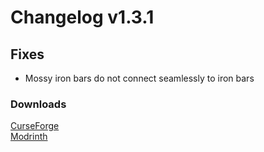 # Changelog v1.3.1

## Fixes
- Mossy iron bars do not connect seamlessly to iron bars

### Downloads
[CurseForge](https://curseforge.com/minecraft/mc-mods/nemos-mossy-blocks) <br>
[Modrinth](https://modrinth.com/mod/nemos-mossy-blocks)